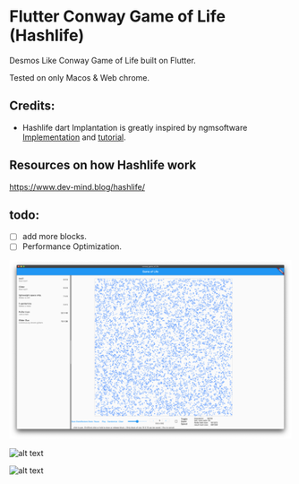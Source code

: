 # Flutter Conway Game of Life (Hashlife)

Desmos Like Conway Game of Life built on Flutter.

Tested on only Macos & Web chrome.

## Credits:

- Hashlife dart Implantation is greatly inspired by ngmsoftware [Implementation](https://github.com/ngmsoftware/hashlife/blob/master/hashLife.py) and [tutorial](https://www.dev-mind.blog/hashlife/).

## Resources on how Hashlife work

https://www.dev-mind.blog/hashlife/

## todo:

- [ ] add more blocks.
- [ ] Performance Optimization.

![alt text](ui.png)

![alt text](puffer_train.gif)

![alt text](gunner.gif)
